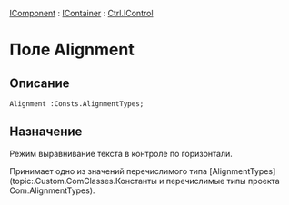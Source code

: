 ﻿---
Link: .Ctrl.IControl.@Alignment
---

[IComponent](topic:Com.Custom.ComClasses.IComponent.Default) :
[IContainer](topic:Com.Custom.ComClasses.IContainer.Default) :
[Ctrl.IControl](Default)

# Поле Alignment

## Описание

    Alignment :Consts.AlignmentTypes;

## Назначение

Режим выравнивание текста в контроле по горизонтали.

Принимает одно из значений перечислимого типа
[AlignmentTypes](topic:.Custom.ComClasses.Константы и перечислимые типы проекта Com.AlignmentTypes).